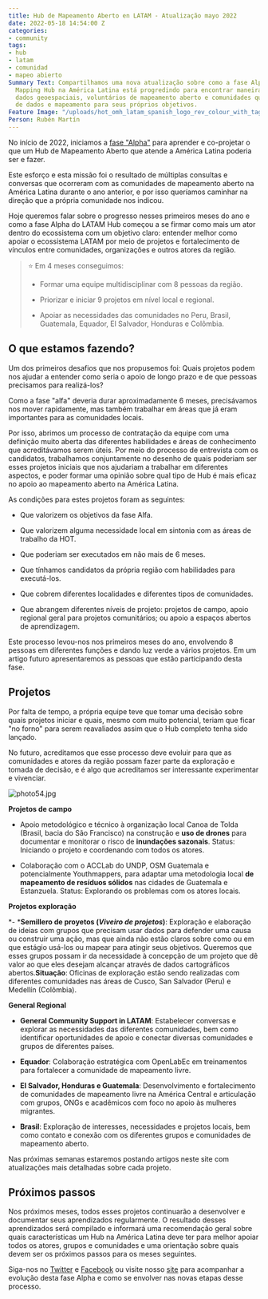 ```yaml
---
title: Hub de Mapeamento Aberto en LATAM - Atualização mayo 2022
date: 2022-05-18 14:54:00 Z
categories:
- community
tags:
- hub
- latam
- comunidad
- mapeo abierto
Summary Text: Compartilhamos uma nova atualização sobre como a fase Alpha do Open
  Mapping Hub na América Latina está progredindo para encontrar maneiras de conectar
  dados geoespaciais, voluntários de mapeamento aberto e comunidades que precisam
  de dados e mapeamento para seus próprios objetivos.
Feature Image: "/uploads/hot_omh_latam_spanish_logo_rev_colour_with_tagline-2110x1176.jpeg"
Person: Rubén Martín
---
```


No início de 2022, iniciamos a [fase "Alpha"](https://www.hotosm.org/updates/hub-de-mapeo-abierto-en-latam-actualizacion-diciembre-2021/) para aprender e co-projetar o que um Hub de Mapeamento Aberto que atende a América Latina poderia ser e fazer.

Este esforço e esta missão foi o resultado de múltiplas consultas e conversas que ocorreram com as comunidades de mapeamento aberto na América Latina durante o ano anterior, e por isso queríamos caminhar na direção que a própria comunidade nos indicou.

Hoje queremos falar sobre o progresso nesses primeiros meses do ano e como a fase Alpha do LATAM Hub começou a se firmar como mais um ator dentro do ecossistema com um objetivo claro: entender melhor como apoiar o ecossistema LATAM por meio de projetos e fortalecimento de vínculos entre comunidades, organizações e outros atores da região.

> ⭐️ Em 4 meses conseguimos:
>
> * Formar uma equipe multidisciplinar com 8 pessoas da região.
>
> * Priorizar e iniciar 9 projetos em nível local e regional.
>
> * Apoiar as necessidades das comunidades no Peru, Brasil, Guatemala, Equador, El Salvador, Honduras e Colômbia.

## **O que estamos fazendo?**

Um dos primeiros desafios que nos propusemos foi: Quais projetos podem nos ajudar a entender como seria o apoio de longo prazo e de que pessoas precisamos para realizá-los?

Como a fase "alfa" deveria durar aproximadamente 6 meses, precisávamos nos mover rapidamente, mas também trabalhar em áreas que já eram importantes para as comunidades locais.

Por isso, abrimos um processo de contratação da equipe com uma definição muito aberta das diferentes habilidades e áreas de conhecimento que acreditávamos serem úteis. Por meio do processo de entrevista com os candidatos, trabalhamos conjuntamente no desenho de quais poderiam ser esses projetos iniciais que nos ajudariam a trabalhar em diferentes aspectos, e poder formar uma opinião sobre qual tipo de Hub é mais eficaz no apoio ao mapeamento aberto na América Latina.

As condições para estes projetos foram as seguintes:

* Que valorizem os objetivos da fase Alfa.

* Que valorizem alguma necessidade local em sintonia com as áreas de trabalho da HOT.

* Que poderiam ser executados em não mais de 6 meses.

* Que tínhamos candidatos da própria região com habilidades para executá-los.

* Que cobrem diferentes localidades e diferentes tipos de comunidades.

* Que abrangem diferentes níveis de projeto: projetos de campo, apoio regional geral para projetos comunitários; ou apoio a espaços abertos de aprendizagem.

Este processo levou-nos nos primeiros meses do ano, envolvendo 8 pessoas em diferentes funções e dando luz verde a vários projetos. Em um artigo futuro apresentaremos as pessoas que estão participando desta fase.

## **Projetos**

Por falta de tempo, a própria equipe teve que tomar uma decisão sobre quais projetos iniciar e quais, mesmo com muito potencial, teriam que ficar "no forno" para serem reavaliados assim que o Hub completo tenha sido lançado.

No futuro, acreditamos que esse processo deve evoluir para que as comunidades e atores da região possam fazer parte da exploração e tomada de decisão, e é algo que acreditamos ser interessante experimentar e vivenciar.

![photo54.jpg](/uploads/photo54.jpg)

**Projetos de campo**

* Apoio metodológico e técnico à organização local Canoa de Tolda (Brasil, bacia do São Francisco) na construção e **uso de drones** para documentar e monitorar o risco de **inundações sazonais**. Status: Iniciando o projeto e coordenando com todos os atores.

* Colaboração com o ACCLab do UNDP, OSM Guatemala e potencialmente Youthmappers, para adaptar uma metodologia local **de mapeamento de resíduos sólidos** nas cidades de Guatemala e Estanzuela. Status: Explorando os problemas com os atores locais.

**Projetos exploração**

\*- \***Semillero de proyetos (*Viveiro de projetos*)**: Exploração e elaboração de ideias com grupos que precisam usar dados para defender uma causa ou construir uma ação, mas que ainda não estão claros sobre como ou em que estágio usá-los ou mapear para atingir seus objetivos. Queremos que esses grupos possam ir da necessidade à concepção de um projeto que dê valor ao que eles desejam alcançar através de dados cartográficos abertos.**Situação**: Oficinas de exploração estão sendo realizadas com diferentes comunidades nas áreas de Cusco, San Salvador (Peru) e Medellín (Colômbia).

**General Regional**

* **General Community Support in LATAM**: Estabelecer conversas e explorar as necessidades das diferentes comunidades, bem como identificar oportunidades de apoio e conectar diversas comunidades e grupos de diferentes países.

* **Equador**: Colaboração estratégica com OpenLabEc em treinamentos para fortalecer a comunidade de mapeamento livre.

* **El Salvador, Honduras e Guatemala**: Desenvolvimento e fortalecimento de comunidades de mapeamento livre na América Central e articulação com grupos, ONGs e acadêmicos com foco no apoio às mulheres migrantes.

* **Brasil**: Exploração de interesses, necessidades e projetos locais, bem como contato e conexão com os diferentes grupos e comunidades de mapeamento aberto.

Nas próximas semanas estaremos postando artigos neste site com atualizações mais detalhadas sobre cada projeto.

## **Próximos passos**

Nos próximos meses, todos esses projetos continuarão a desenvolver e documentar seus aprendizados regularmente. O resultado desses aprendizados será compilado e informará uma recomendação geral sobre quais características um Hub na América Latina deve ter para melhor apoiar todos os atores, grupos e comunidades e uma orientação sobre quais devem ser os próximos passos para os meses seguintes.

Siga-nos no [Twitter](https://twitter.com/mapeoabierto_la) e [Facebook](https://www.facebook.com/Mapeo-abierto-Am%C3%A9rica-Latina-102804808622456/) ou visite nosso [site](https://www.hotosm.org/hubs/latam-hub) para acompanhar a evolução desta fase Alpha e como se envolver nas novas etapas desse processo.